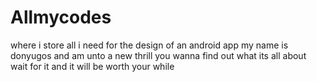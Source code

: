 # Allmycodes
where i store all i need for the design of an android app
my name is donyugos and am unto a new thrill
you wanna find out what its all about
wait for it and it will be worth your while
